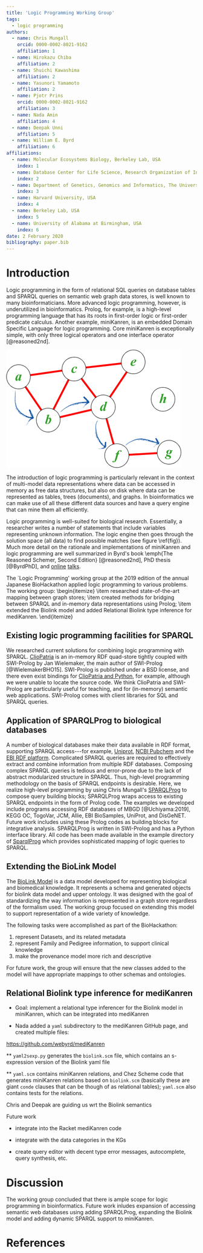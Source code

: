 ```yaml
---
title: 'Logic Programming Working Group'
tags:
  - logic programming
authors:
  - name: Chris Mungall
    orcid: 0000-0002-8021-9162
    affiliation: 1
  - name: Hirokazu Chiba
    affiliation: 2
  - name: Shuichi Kawashima
    affiliation: 2
  - name: Yasunori Yamamoto
    affiliation: 2
  - name: Pjotr Prins
    orcid: 0000-0002-8021-9162
    affiliation: 3
  - name: Nada Amin
    affiliation: 4
  - name: Deepak Unni
    affiliation: 5
  - name: William E. Byrd
    affiliation: 6
affiliations:
  - name: Molecular Ecosystems Biology, Berkeley Lab, USA
    index: 1
  - name: Database Center for Life Science, Research Organization of Information and Systems, Japan
    index: 2
  - name: Department of Genetics, Genomics and Informatics, The University of Tennessee Health Science Center, Memphis, TN, USA.
    index: 3
  - name: Harvard University, USA
    index: 4
  - name: Berkeley Lab, USA
    index: 5
  - name: University of Alabama at Birmingham, USA
    index: 6
date: 2 February 2020
bibliography: paper.bib
---
```


<!--

The paper.md, bibtex and figure file can be found in this repo:

  https://github.com/journal-of-research-objects/Example-BioHackrXiv-Paper

To modify, please clone the repo. You can generate PDF of the paper by
pasting above link (or yours) in

  http://biohackrxiv.genenetwork.org/

-->

# Introduction

Logic programming in the form of relational SQL queries on database
tables and SPARQL queries on semantic web graph data stores, is
well known to many bioinformaticians. More advanced logic programming,
however, is underutilized in bioinformatics.  Prolog, for example, is
a high-level programming language that has its roots in first-order
logic or first-order predicate calculus.  Another example, miniKanren, is an embedded
Domain Specific Language for logic programming. Core miniKanren is
exceptionally simple, with only three logical
operators and one interface operator [@reasoned2nd].

![Logic programming resolver traverses the solution space to find all matches \label{fig}](./logic-programming.png)

The introduction of logic programming is particularly relevant in the
context of multi-model data representations where data can be accessed
in memory as free data structures, but also on disk where data can be
represented as tables, trees (documents), and graphs. In
bioinformatics we can make use of all these different data sources and
have a query engine that can mine them all efficiently.

Logic programming is well-suited for biological research. Essentially, a
researcher writes a number of statements that include variables representing unknown information.  The logic
engine then goes through the solution space (all data) to find possible
matches (see figure \ref{fig}). Much more detail on the rationale and
implementations of miniKanren and logic programming are well
summarized in Byrd's book \emph{The Reasoned Schemer, Second Edition} [@reasoned2nd],
PhD thesis [@ByrdPhD], and [online](https://www.youtube.com/watch?v=eQL48qYDwp4) [talks](https://www.youtube.com/watch?v=o3AHnyEf7IE).

The `Logic Programming' working group at the 2019 edition of the
annual Japanese BioHackathon applied logic programming to various problems.
The working group:
\begin{itemize}
\item researched state-of-the-art mapping between graph stores;
\item created methods for bridging between SPARQL and in-memory data representations using Prolog;
\item extended the Biolink model and added Relational Biolink type inference for mediKanren.
\end{itemize}

<!--
# Results
-->

## Existing logic programming facilities for SPARQL

We researched current solutions for combining logic programming with
SPARQL.
[ClioPatria](http://www.semantic-web-journal.net/system/files/swj1074.pdf)
is an in-memory RDF quad-store tightly coupled with SWI-Prolog by Jan
Wielemaker, the main author of SWI-Prolog [@WielemakerBHO15]. SWI-Prolog
is published under a BSD license, and there even exist bindings for
[ClioPatria and Python](http://wi.hwtk.de/WLP2018/Papers/WLP_2018_paper_4.pdf),
for example, although we were unable to locate the source code. We think ClioPatria and
SWI-Prolog are particularly useful for teaching, and for (in-memory)
semantic web applications. SWI-Prolog comes with client libraries for
SQL and SPARQL queries.

## Application of SPARQLProg to biological databases

<!--
    State the problem you worked on
    Give the state-of-the art/plan
    Describe what you have done/results starting with The working group created...
    Write a conclusion
    Write up any future work
-->


A number of biological databases make their data available in
RDF format, supporting SPARQL access---for example,
[Uniprot](https://www.uniprot.org/),
[NCBI Pubchem](https://pubchemdocs.ncbi.nlm.nih.gov/rdf) and the
[EBI RDF platform](https://www.ebi.ac.uk/rdf/). Complicated SPARQL
queries are required to effectively extract and combine information from multiple RDF
databases. Composing complex SPARQL queries is tedious and error-prone due to
the lack of abstract modularized structure in SPARQL. Thus, high-level
programming methodology on the basis of SPARQL endpoints is desirable.  Here, we realize high-level programming by using Chris Mungall's
[SPARQLProg](https://github.com/cmungall/sparqlprog)
to compose query building blocks; SPARQLProg
wraps access to existing SPARQL endpoints in the form of Prolog
code. The examples we developed include programs accessing RDF databases of MBGD [@Uchiyama:2019], KEGG OC,
TogoVar, JCM, Allie, EBI BioSamples, UniProt, and DisGeNET. Future
work includes using these Prolog codes as building blocks for
integrative analysis. SPARQLProg is written in
SWI-Prolog and has a Python interface library. All code has been made
available in the example directory of
[SparqlProg](https://github.com/cmungall/sparqlprog) which provides
sophisticated mapping of logic queries to SPARQL.

## Extending the BioLink Model

<!--
    State the problem you worked on
    Give the state-of-the art/plan
    Describe what you have done/results starting with The working group created...
    Write a conclusion
    Write up any future work
-->

The [BioLink Model](https://github.com/biolink/biolink-model) is a
data model developed for representing biological and biomedical
knowledge. It represents a schema and generated objects for biolink
data model and upper ontology. It was designed with the goal of
standardizing the way information is represented in a graph store
regardless of the formalism used. The working group focused on
extending this model to support representation of a wide variety of
knowledge.

The following tasks were accomplished as part of the BioHackathon:

1) represent Datasets, and its related metadata
2) represent Family and Pedigree information, to support clinical knowledge
3) make the provenance model more rich and descriptive

For future work, the group will ensure that the new classes added to
the model will have appropriate mappings to other schemas and
ontologies.

##  Relational Biolink type inference for mediKanren

<!--
    State the problem you worked on
    Give the state-of-the art/plan
    Describe what you have done/results starting with The working group created...
    Write a conclusion
    Write up any future work

* Remote member Nada Amin, Chris Mungall, Deepak Unni, Will Byrd

-->


* Goal: implement a relational type inferencer for the Biolink model in miniKanren, which can be integrated into mediKanren

* Nada added a `yaml` subdirectory to the mediKanren GitHub page, and created multiple files:

https://github.com/webyrd/mediKanren

** `yaml2sexp.py` generates the `biolink.scm` file, which contains an s-expression version of the Biolink yaml file

** `yaml.scm` contains miniKanren relations, and Chez Scheme code that generates miniKanren relations based on `biolink.scm` (basically these are giant `conde` clauses that can be though of as relational tables);  `yaml.scm` also contains tests for the relations.

Chris and Deepak are guiding us wrt the Biolink semantics

Future work

* integrate into the Racket mediKanren code

* integrate with the data categories in the KGs

* create query editor with decent type error messages, autocomplete, query synthesis, etc.

# Discussion

The working group concluded that there is ample scope for logic
programming in bioinformatics. Future work inludes expansion of
accessing semantic web databases using adding SPARQLProg, expanding
the Biolink model and adding dynamic SPARQL support to miniKanren.

# References
